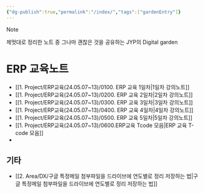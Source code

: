 ```yaml
---
{"dg-publish":true,"permalink":"/index/","tags":["gardenEntry"]}
---
```


>[!note]
제멋대로 정리한 노트 중 그나마 괜찮은 것을 공유하는
JYP의 Digital garden


# ERP 교육노트
- [[1. Project/ERP교육(24.05.07~13)/0100. ERP 교육 1일차\|1일차 강의노트]]
- [[1. Project/ERP교육(24.05.07~13)/0200. ERP 교육 2일차\|2일차 강의노트]]
- [[1. Project/ERP교육(24.05.07~13)/0300. ERP 교육 3일차\|3일차 강의노트]]
- [[1. Project/ERP교육(24.05.07~13)/0400. ERP 교육 4일차\|4일차 강의노트]]
- [[1. Project/ERP교육(24.05.07~13)/0500. ERP 교육 5일차\|5일차 강의노트]]
- [[1. Project/ERP교육(24.05.07~13)/0600.ERP교육 Tcode 모음\|ERP 교육 T-code 모음]]
- 
## 기타
- [[2. Area/DX/구글 특정메일 첨부파일을 드라이브에 연도별로 정리 저장하는 법\|구글 특정메일 첨부파일을 드라이브에 연도별로 정리 저장하는 법]]